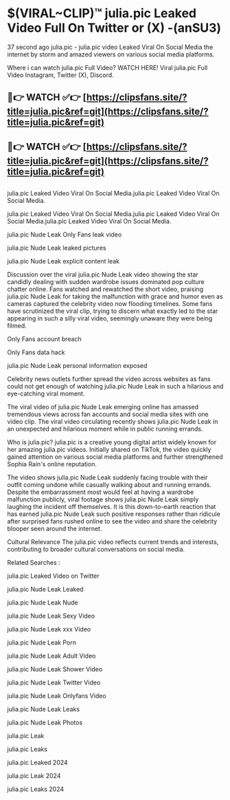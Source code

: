 # $(VIRAL~CLIP)™ julia.pic Leaked Video Full On Twitter or (X) -(anSU3)
37 second ago julia.pic - julia.pic video Leaked Viral On Social Media the internet by storm and amazed viewers on various social media platforms.

Where i can watch julia.pic Full Video? WATCH HERE! Viral julia.pic Full Video Instagram, Twitter (X), Discord.

## 🔴👉 WATCH ✅👉 [https://clipsfans.site/?title=julia.pic&ref=git](https://clipsfans.site/?title=julia.pic&ref=git)
## 🔴👉 WATCH ✅👉 [https://clipsfans.site/?title=julia.pic&ref=git](https://clipsfans.site/?title=julia.pic&ref=git)
##
julia.pic Leaked Video Viral On Social Media.julia.pic Leaked Video Viral On Social Media.

julia.pic Leaked Video Viral On Social Media.julia.pic Leaked Video Viral On Social Media.julia.pic Leaked Video Viral On Social Media.

julia.pic Nude Leak Only Fans leak video

julia.pic Nude Leak leaked pictures

julia.pic Nude Leak explicit content leak

Discussion over the viral julia.pic Nude Leak video showing the star candidly dealing with sudden wardrobe issues dominated pop culture chatter online. Fans watched and rewatched the short video, praising julia.pic Nude Leak for taking the malfunction with grace and humor even as cameras captured the celebrity video now flooding timelines. Some fans have scrutinized the viral clip, trying to discern what exactly led to the star appearing in such a silly viral video, seemingly unaware they were being filmed.


Only Fans account breach

Only Fans data hack

julia.pic Nude Leak personal information exposed

Celebrity news outlets further spread the video across websites as fans could not get enough of watching julia.pic Nude Leak in such a hilarious and eye-catching viral moment.


The viral video of julia.pic Nude Leak emerging online has amassed tremendous views across fan accounts and social media sites with one video clip. The viral video circulating recently shows julia.pic Nude Leak in an unexpected and hilarious moment while in public running errands.


Who is julia.pic? julia.pic is a creative young digital artist widely known for her amazing julia.pic videos. Initially shared on TikTok, the video quickly gained attention on various social media platforms and further strengthened Sophia Rain's online reputation.

The video shows julia.pic Nude Leak suddenly facing trouble with their outfit coming undone while casually walking about and running errands. Despite the embarrassment most would feel at having a wardrobe malfunction publicly, viral footage shows julia.pic Nude Leak simply laughing the incident off themselves. It is this down-to-earth reaction that has earned julia.pic Nude Leak such positive responses rather than ridicule after surprised fans rushed online to see the video and share the celebrity blooper seen around the internet.

Cultural Relevance The julia.pic video reflects current trends and interests, contributing to broader cultural conversations on social media.

Related Searches :

julia.pic Leaked Video on Twitter

julia.pic Nude Leak Leaked

julia.pic Nude Leak Nude

julia.pic Nude Leak Sexy Video

julia.pic Nude Leak xxx Video

julia.pic Nude Leak Porn

julia.pic Nude Leak Adult Video

julia.pic Nude Leak Shower Video

julia.pic Nude Leak Twitter Video

julia.pic Nude Leak Onlyfans Video

julia.pic Nude Leak Leaks

julia.pic Nude Leak Photos

julia.pic Leak

julia.pic Leaks

julia.pic Leaked 2024

julia.pic Leak 2024

julia.pic Leaks 2024
